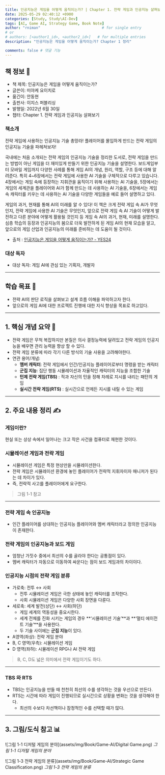 ```yaml
---
title: 인공지능은 게임을 어떻게 움직이는가? | Chapter 1. 전략 게임과 인공지능 살펴보기
date: 2025-05-29 02:40:12 +0900
categories: [Study, Study\AI-Dev]
tags: [AI, Game AI, Strategy Game, Book Note]
author: "rniman"                            # for single entry
# or
# authors: [<author1_id>, <author2_id>]   # for multiple entries
description: "인공지능은 게임을 어떻게 움직이는가? Chapter 1 정리"

comments: false # 댓글 기능
---
```


## 책 정보 📖 

- 책 제목: 인공지능은 게임을 어떻게 움직이는가?
- 글쓴이: 미야케 요이치로
- 옮긴이: 안동현
- 출판사: 이지스 퍼블리싱
- 발행일: 2022년 6월 30일
- 챕터: Chapter 1. 전략 게임과 인공지능 살펴보기

### 책소개
전략 게임에 사용하는 인공지능 기술 총망라!
플레이어를 몰입하게 만드는 전략 게임의 인공지능 기술을 파헤쳐보자!

국내에는 처음 소개되는 전략 게임의 인공지능 기술을 정리한 도서로, 전략 게임을 만드는 방법이 아닌 게임을 더 재미있게 만들기 위한 인공지능 기술을 설명한다. 보드게임부터 모바일 게임까지 다양한 사례를 통해 게임 AI의 개념, 원리, 역할, 구조 등에 대해 알려준다. 특히 4~6장에서는 전략 게임에 사용한 AI 기술을 구체적으로 다루고 있습니다. 4장에서는 게임 속에 등장하는 지휘관을 움직이기 위해 사용하는 AI 기술을, 5장에서는 게임의 세계관을 플레이어와 AI가 함께 만드는 데 사용하는 AI 기술을, 6장에서는 게임 속 캐릭터를 키우는 데 사용하는 AI 기술을 다양한 게임들을 예로 들어 설명하고 있다.

게임의 과거, 현재를 통해 AI의 미래를 알 수 있다! 이 책은 크게 전략 게임 속 AI가 무엇인지, 전략 게임에 사용한 AI 기술은 무엇인지, 앞으로 전략 게임 속 AI 기술이 어떻게 발전하고 다른 분야에 어떻게 활용될 것인지 등 게임 속 AI의 과거, 현재, 미래를 설명한다. 심층 학습의 등장과 인공지능의 붐으로 더욱 발전하게 된 게임 AI의 현재 모습을 알고, 앞으로의 게임 산업과 인공지능의 미래를 준비하는 데 도움이 될 것이다.

* 출처 : [인공지능은 게임을 어떻게 움직이는가? - YES24](https://www.yes24.com/Product/Goods/110243772)

### 대상 독자
- 대상 독자: 게임 AI에 관심 있는 기획자, 개발자

---

## 학습 목표 🎯
- 전략 AI의 판단 로직을 살펴보고 설계 흐름 이해을 파악하고자 한다.
- 앞으로의 게임 AI에 대한 프로젝트 진행에 대한 지식 향상을 목표로 하고있다.

---

## 1. 핵심 개념 요약 🧠

- 전략 게임은 무척 복잡하지만 본질은 의사 결정능력에 달려있고 전략 게임의 인공지능을 배우면 관리 능력을 향상 할 수 있다.
- 전략 게임 분류에 따라 각기 다른 방식의 기술 사용을 고려해야한다.
- 연관 용어/개념:
    - **멤버 캐릭터**: 전략 게임에서 인간/인공지능 플레이어로부터 명령을 받는 캐릭터
    - **군집 지능**: 집단 행동 시뮬레이션과 자율적인 캐릭터의 지능을 조합한 기술
    - **턴제 전략 게임(TBS)** : 적과 자신의 턴을 정해 차례로 지시를 내리는 패턴의 게임
    - **실시간 전략 게임(RTS)** : 실시간으로 언제든 지시를 내릴 수 있는 게임

---

## 2. 주요 내용 정리 ✍️

### 게임이란?

현실 또는 상상 속에서 일어나는 크고 작은 사건을 컴퓨터로 재현한 것이다.

### 시뮬레이션 게임과 전략 게임

- 시뮬레이션 게임은 특정 현상만을 시뮬레이션한다.
- 전략 게임은 시뮬레이션 환경에 놓인 플레이어가 전략적 지휘자이자 매니저가 된다는 데 차이가 있다.
- 즉, 전략적 사고를 플레이어에게 요구한다.

> 그림 1-1 참고
> 

---

### 전략 게임 속 인공지능

- 인간 플레이어를 상대하는 인공지능 플레이어와 멤버 캐릭터라고 정의한 인공지능이 존재한다.

### 전략 게임의 인공지능과 보드 게임

- 엄청난 가짓수 중에서 최선의 수를 골라야 한다는 공통점이 있다.
- 멤버 캐릭터가 자동으로 이동하여 싸운다는 점이 보드 게임과의 차이이다.

### 인공지능 시점의 전략 게임 분류

- 가로축:  전투 ↔ 사회
    - 전투 시뮬레이션 게임은 극한 상태에 놓인 캐릭터를 조작한다.
    - 사회 시뮬레이션 게임은 다양한 사회 장면을 다룬다.
- 세로축:  세계 발전(상단) ↔ 사회(하단)
    - 게임 세계의 역동성을 중요시한다.
    - 세계 전체를 진화 시키는 게임의 경우 **‘시뮬레이션 기술’**과 **‘멀티 에이전트 기술’**을 사용한다.
    - 두 기술 사이에는 **군집 지능**이 있다.
- A영역(좌상): 전략 게임 분야
- B, C 영역(우측): 시뮬레이션 게임
- D 영역(좌하): 시뮬레이션 RPG나 AI 전략 게임

> B, C, D도 넓은 의미에서 전략 게임이기도 하다.
> 

---

### TBS 와 RTS

- TBS는 인공지능을 만들 때 천천히 최선의 수를 생각하는 것을 우선으로 만든다.
- RTS는 시간에 따라 게임이 진행되므로 실시간으로 상황을 변화는 것을 생각해야 한다.
    - 최선의 수보다 차선책이나 잠정적인 수를 선택할 때가 많다.

---

## 3. 그림/도식 참고 📊

![그림 1-1 디저털 게임의 분야](assets/img/Book/Game-AI/Digital Game.png)
_그림 1-1 디저털 게임의 분야_

![그림 1-3 전략 게임의 분류](assets/img/Book/Game-AI/Strategic Game Classification.png)
_그림 1-3 전략 게임의 분류_
